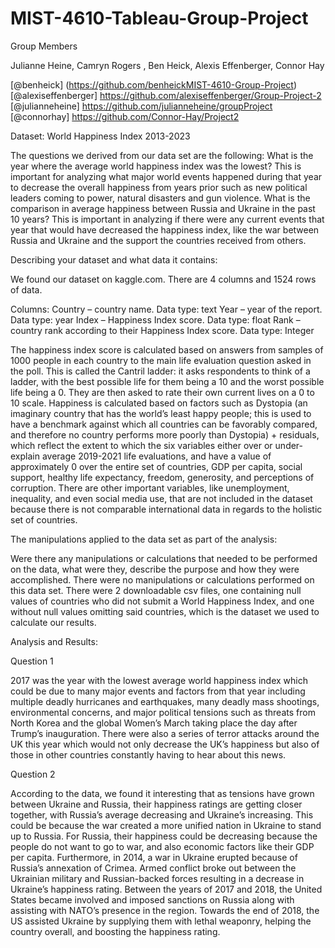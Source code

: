 # MIST-4610-Tableau-Group-Project

Group Members

Julianne Heine, Camryn Rogers , Ben Heick, Alexis Effenberger, Connor Hay

[@benheick] (https://github.com/benheickMIST-4610-Group-Project) [@alexiseffenberger] https://github.com/alexiseffenberger/Group-Project-2 [@julianneheine] https://github.com/julianneheine/groupProject [@connorhay] https://github.com/Connor-Hay/Project2

Dataset: World Happiness Index 2013-2023


The questions we derived from our data set are the following:
What is the year where the average world happiness index was the lowest?
This is important for analyzing what major world events happened during that year to decrease the overall happiness from years prior such as new political leaders coming to power, natural disasters and gun violence. 
What is the comparison in average happiness between Russia and Ukraine in the past 10 years?
This is important in analyzing if there were any current events that year that would have decreased the happiness index, like the war between Russia and Ukraine and the support the countries received from others.

	
Describing your dataset and what data it contains:

We found our dataset on kaggle.com. There are 4 columns and 1524 rows of data. 

Columns:
Country – country name. Data type: text
Year – year of the report.  Data type: year
Index – Happiness Index score. Data type: float
Rank – country rank according to their Happiness Index score. Data type: Integer

The happiness index score is calculated based on answers from samples of 1000 people in each country to the main life evaluation question asked in the poll. This is called the Cantril ladder: it asks respondents to think of a ladder, with the best possible life for them being a 10 and the worst possible life being a 0. They are then asked to rate their own current lives on a 0 to 10 scale. Happiness is calculated based on factors such as Dystopia (an imaginary country that has the world’s least happy people; this is used to have a benchmark against which all countries can be favorably compared, and therefore no country performs more poorly than Dystopia) + residuals, which reflect the extent to which the six variables either over or under-explain average 2019-2021 life evaluations, and have a value of approximately 0 over the entire set of countries, GDP per capita, social support, healthy life expectancy, freedom, generosity, and perceptions of corruption. There are other important variables, like unemployment, inequality, and even social media use, that are not included in the dataset because there is not comparable international data in regards to the holistic set of countries. 

The manipulations applied to the data set as part of the analysis:

Were there any manipulations or calculations that needed to be performed on the data, what were they, describe the purpose and how they were accomplished.
There were no manipulations or calculations performed on this data set. There were 2 downloadable csv files, one containing null values of countries who did not submit a World Happiness Index, and one without null values omitting said countries, which is the dataset we used to calculate our results. 

Analysis and Results:

Question 1

2017 was the year with the lowest average world happiness index which could be due to many major events and factors from that year including multiple deadly hurricanes and earthquakes, many deadly mass shootings, environmental concerns, and major political tensions such as threats from North Korea and the global Women’s March taking place the day after Trump’s inauguration. There were also a series of terror attacks around the UK this year which would not only decrease the UK’s happiness but also of those in other countries constantly having to hear about this news. 

Question 2

According to the data, we found it interesting that as tensions have grown between Ukraine and Russia, their happiness ratings are getting closer together, with Russia’s average decreasing and Ukraine’s increasing. This could be because the war created a more unified nation in Ukraine to stand up to Russia. For Russia, their happiness could be decreasing because the people do not want to go to war, and also economic factors like their GDP per capita. Furthermore, in 2014, a war in Ukraine erupted because of Russia’s annexation of Crimea. Armed conflict broke out between the Ukrainian military and Russian-backed forces resulting in a decrease in Ukraine’s happiness rating. Between the years of 2017 and 2018, the United States became involved and imposed sanctions on Russia along with assisting with NATO’s presence in the region. Towards the end of 2018, the US assisted Ukraine by supplying them with lethal weaponry, helping the country overall, and boosting the happiness rating.  
